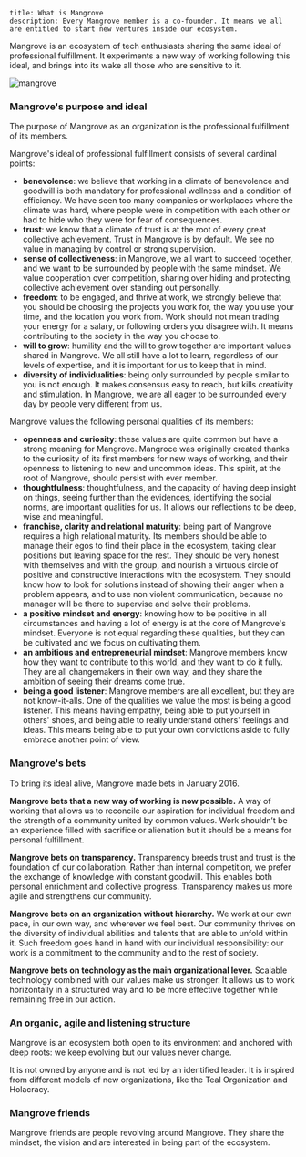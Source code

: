 ```
title: What is Mangrove
description: Every Mangrove member is a co-founder. It means we all are entitled to start new ventures inside our ecosystem.
```

Mangrove is an ecosystem of tech enthusiasts sharing the same ideal of professional fulfillment. It experiments a new way of working following this ideal, and brings into its wake all those who are sensitive to it.


![mangrove](/images/illustrations/what.gif)

### Mangrove's purpose and ideal

The purpose of Mangrove as an organization is the professional fulfillment of its members.

Mangrove's ideal of professional fulfillment consists of several cardinal points:

- **benevolence**: we believe that working in a climate of benevolence and goodwill is both mandatory for professional wellness and a condition of efficiency. We have seen too many companies or workplaces where the climate was hard, where people were in competition with each other or had to hide who they were for fear of consequences.
- **trust**: we know that a climate of trust is at the root of every great collective achievement. Trust in Mangrove is by default. We see no value in managing by control or strong supervision.
- **sense of collectiveness**: in Mangrove, we all want to succeed together, and we want to be surrounded by people with the same mindset. We value cooperation over competition, sharing over hiding and protecting, collective achievement over standing out personally.
- **freedom**: to be engaged, and thrive at work, we strongly believe that you should be choosing the projects you work for, the way you use your time, and the location you work from. Work should not mean trading your energy for a salary, or following orders you disagree with. It means contributing to the society in the way you choose to.
- **will to grow**: humility and the will to grow together are important values shared in Mangrove. We all still have a lot to learn, regardless of our levels of expertise, and it is important for us to keep that in mind.
- **diversity of individualities**: being only surrounded by people similar to you is not enough. It makes consensus easy to reach, but kills creativity and stimulation. In Mangrove, we are all eager to be surrounded every day by people very different from us.

Mangrove values the following personal qualities of its members:

- **openness and curiosity**: these values are quite common but have a strong meaning for Mangrove. Mangroce was originally created thanks to the curiosity of its first members for new ways of working, and their openness to listening to new and uncommon ideas. This spirit, at the root of Mangrove, should persist with ever member.
- **thoughtfulness**: thoughtfulness, and the capacity of having deep insight on things, seeing further than the evidences, identifying the social norms, are important qualities for us. It allows our reflections to be deep, wise and meaningful.
- **franchise, clarity and relational maturity**: being part of Mangrove requires a high relational maturity. Its members should be able to manage their egos to find their place in the ecosystem, taking clear positions but leaving space for the rest. They should be very honest with themselves and with the group, and nourish a virtuous circle of positive and constructive interactions with the ecosystem. They should know how to look for solutions instead of showing their anger when a problem appears, and to use non violent communication, because no manager will be there to supervise and solve their problems.
- **a positive mindset and energy**: knowing how to be positive in all circumstances and having a lot of energy is at the core of Mangrove's mindset. Everyone is not equal regarding these qualities, but they can be cultivated and we focus on cultivating them.
- **an ambitious and entrepreneurial mindset**: Mangrove members know how they want to contribute to this world, and they want to do it fully. They are all changemakers in their own way, and they share the ambition of seeing their dreams come true.
- **being a good listener**: Mangrove members are all excellent, but they are not know-it-alls. One of the qualities we value the most is being a good listener. This means having empathy, being able to put yourself in others' shoes, and being able to really understand others' feelings and ideas. This means being able to put your own convictions aside to fully embrace another point of view.



### Mangrove's bets

To bring its ideal alive, Mangrove made bets in January 2016.

**Mangrove bets that a new way of working is now possible.**
A way of working that allows us to reconcile our aspiration for individual freedom and the strength of a community united by common values. Work shouldn’t be an experience filled with sacrifice or alienation but it should be a means for personal fulfillment.

**Mangrove bets on transparency.**
Transparency breeds trust and trust is the foundation of our collaboration. Rather than internal competition, we prefer the exchange of knowledge with constant goodwill. This enables both personal enrichment and collective progress. Transparency makes us more agile and strengthens our community.

**Mangrove bets on an organization without hierarchy.**
We work at our own pace, in our own way, and wherever we feel best. Our community thrives on the diversity of individual abilities and talents that are able to unfold within it. Such freedom goes hand in hand with our individual responsibility: our work is a commitment to the community and to the rest of society.

**Mangrove bets on technology as the main organizational lever.**
Scalable technology combined with our values make us stronger. It allows us to work horizontally in a structured way and to be more effective together while remaining free in our action.

### An organic, agile and listening structure

Mangrove is an ecosystem both open to its environment and anchored with deep roots: we keep evolving but our values never change.

It is not owned by anyone and is not led by an identified leader. It is inspired from different models of new organizations, like the Teal Organization and Holacracy.



### Mangrove friends

Mangrove friends are people revolving around Mangrove. They share the mindset, the vision and are interested in being part of the ecosystem.
